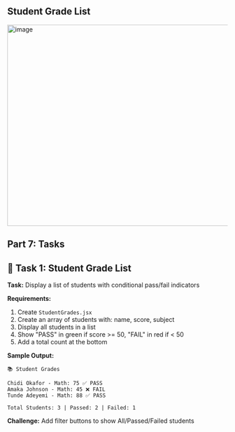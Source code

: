 ## Student Grade List
<img width="557" height="459" alt="image" src="https://github.com/user-attachments/assets/d1e325ef-233f-4c75-b6b0-71db74fda81f" />


## **Part 7: Tasks**

## 🎯 Task 1: Student Grade List

**Task:** Display a list of students with conditional pass/fail indicators

**Requirements:**
1. Create `StudentGrades.jsx`
2. Create an array of students with: name, score, subject
3. Display all students in a list
4. Show "PASS" in green if score >= 50, "FAIL" in red if < 50
5. Add a total count at the bottom

**Sample Output:**
```
📚 Student Grades

Chidi Okafor - Math: 75 ✅ PASS
Amaka Johnson - Math: 45 ❌ FAIL
Tunde Adeyemi - Math: 88 ✅ PASS

Total Students: 3 | Passed: 2 | Failed: 1
```

**Challenge:** Add filter buttons to show All/Passed/Failed students
